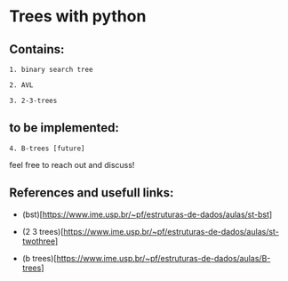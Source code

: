 # Trees with python

## Contains:

    1. binary search tree

    2. AVL

    3. 2-3-trees 


## to be implemented:

    4. B-trees [future]


feel free to reach out and discuss!


## References and usefull links:

 - (bst)[https://www.ime.usp.br/~pf/estruturas-de-dados/aulas/st-bst]

 - (2 3 trees)[https://www.ime.usp.br/~pf/estruturas-de-dados/aulas/st-twothree]

 - (b trees)[https://www.ime.usp.br/~pf/estruturas-de-dados/aulas/B-trees]


